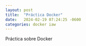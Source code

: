 ```yaml
---
layout: post
title:  "Práctica Docker"
date:   2024-02-19 07:24:25 -0600
categories: docker iaw
---
```


Práctica sobre Docker